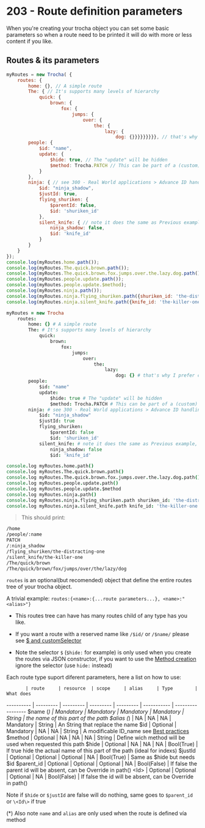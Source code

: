 # 203 - Route definition parameters
When you're creating your trocha object you can set some basic parameters so when a route need to be printed it will do with more or less content if you like.

## Routes & its parameters
```javascript
myRoutes = new Trocha( {
	routes: {
		home: {}, // A simple route
		The: { // It's supports many levels of hierarchy
			quick: {
				brown: {
					fox: {
						jumps: {
							over: {
								the: {
									lazy: {
										dog: {}}}}}}}}}, // that's why I prefer coffeescript ;)
		people: {
			$id: "name",
			update: {
				$hide: true, // The "update" will be hidden
				$method: Trocha.PATCH // This can be part of a (custom) resource ;)
			}
		},
		ninja: { // see 300 - Real World applications > Advance ID handling
			$id: "ninja_shadow",
			$justId: true,
			flying_shuriken: {
				$parentId: false,
				$id: 'shuriken_id'
			},
			silent_knife: { // note it does the same as Previous example, but more presise
				ninja_shadow: false,
				$id: 'knife_id'
			}
		}
	}
});
console.log(myRoutes.home.path());
console.log(myRoutes.The.quick.brown.path());
console.log(myRoutes.The.quick.brown.fox.jumps.over.the.lazy.dog.path());
console.log(myRoutes.people.update.path());
console.log(myRoutes.people.update.$method);
console.log(myRoutes.ninja.path());
console.log(myRoutes.ninja.flying_shuriken.path({shuriken_id: 'the·distracting·one'}));
console.log(myRoutes.ninja.silent_knife.path({knife_id: 'the·killer·one'}));
```

```coffeescript
myRoutes = new Trocha
	routes:
		home: {} # A simple route
		The: # It's supports many levels of hierarchy
			quick:
				brown:
					fox:
						jumps:
							over:
								the:
									lazy:
										dog: {} # that's why I prefer coffeescript ;)
		people:
			$id: "name"
			update:
				$hide: true # The "update" will be hidden
				$method: Trocha.PATCH # This can be part of a (custom) resource ;)
		ninja: # see 300 - Real World applications > Advance ID handling
			$id: "ninja_shadow"
			$justId: true
			flying_shuriken:
				$parentId: false
				$id: 'shuriken_id'
			silent_knife: # note it does the same as Previous example, but more presise
				ninja_shadow: false
				$id: 'knife_id'

console.log myRoutes.home.path()
console.log myRoutes.The.quick.brown.path()
console.log myRoutes.The.quick.brown.fox.jumps.over.the.lazy.dog.path()
console.log myRoutes.people.update.path()
console.log myRoutes.people.update.$method
console.log myRoutes.ninja.path()
console.log myRoutes.ninja.flying_shuriken.path shuriken_id: 'the·distracting·one'
console.log myRoutes.ninja.silent_knife.path knife_id: 'the·killer·one'
```
> This should print:

```bash
/home
/people/:name
PATCH
/:ninja_shadow
/flying_shuriken/the·distracting·one
/silent_knife/the·killer·one
/The/quick/brown
/The/quick/brown/fox/jumps/over/the/lazy/dog
```

`routes` is an optional(but recomended) object that define the entire routes tree of your trocha object.

A trivial example: `routes:{<name>:{...route parameters...}, <name>:"<alias>"}`

* This routes tree can have has many routes child of any type has you like.

* If you want a route with a reserved name like `/$id/` or `/$name/` please see [$ and customSelector](#$-and-customSelector)

* Note the selector `$` (`$hide:` for example) is only used when you create the routes via JSON constructor, if you want to use the [Method creation](#via-method) ignore the selector (use `hide:` instead)

Each route type suport diferent parameters, here a list on how to use:

           | route     | resource  | scope     | alias     | Type        | What does
---------- | --------- | --------- | --------- | --------- | ----------- | -----------------
$name (*)  | Mandatory | Mandatory | Mandatory | Mandatory | String      | the name of this part of the path
$alias (*) | NA        | NA        | NA        | Mandatory | String      | An String that replace the name
$id        | Optional  | Mandatory | NA        | NA        | String      | A modificable ID_name see [Best practices](#301-best-practices)
$method    | Optional  | NA        | NA        | NA        | String      | Define wich method will be used when requested this path
$hide      | Optional  | NA        | NA        | NA        | Bool(True)  | If true hide the actual name of this part of the path (ideal for indexs)
$justId    | Optional  | Optional  | Optional  | NA        | Bool(True)  | Same as $hide but needs $id
$parent_id | Optional  | Optional  | Optional  | NA        | Bool(False) | If false the parent id will be absent, can be Override in path()
\<Id\>     | Optional  | Optional  | Optional  | NA        | Bool(False) | If false the id will be absent, can be Override in path()

Note if `$hide` or `$justId` are false will do nothing, same goes to `$parent_id` or `\<Id\>` if true

(\*) Also note `name` and `alias` are only used when the route is defined vía method
